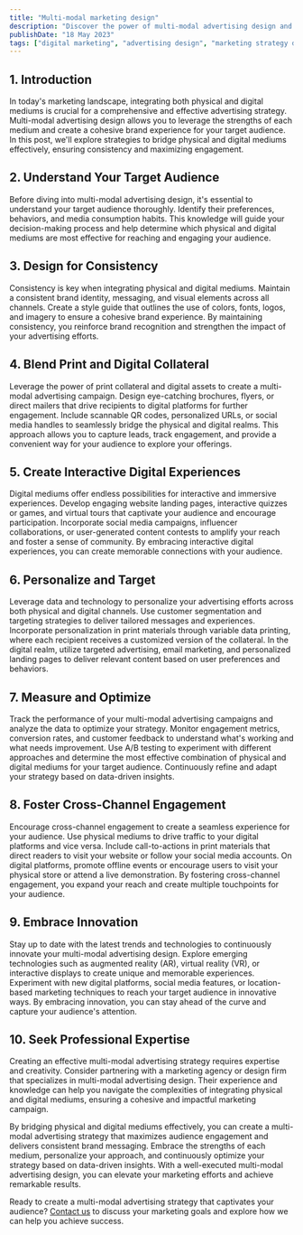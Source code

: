 ```yaml
---
title: "Multi-modal marketing design"
description: "Discover the power of multi-modal advertising design and learn how to create a marketing strategy that seamlessly integrates both physical and digital mediums."
publishDate: "18 May 2023"
tags: ["digital marketing", "advertising design", "marketing strategy development", "marketing management"]
---
```



## 1. Introduction

In today's marketing landscape, integrating both physical and digital mediums is crucial for a comprehensive and effective advertising strategy. Multi-modal advertising design allows you to leverage the strengths of each medium and create a cohesive brand experience for your target audience. In this post, we'll explore strategies to bridge physical and digital mediums effectively, ensuring consistency and maximizing engagement.

## 2. Understand Your Target Audience

Before diving into multi-modal advertising design, it's essential to understand your target audience thoroughly. Identify their preferences, behaviors, and media consumption habits. This knowledge will guide your decision-making process and help determine which physical and digital mediums are most effective for reaching and engaging your audience.

## 3. Design for Consistency

Consistency is key when integrating physical and digital mediums. Maintain a consistent brand identity, messaging, and visual elements across all channels. Create a style guide that outlines the use of colors, fonts, logos, and imagery to ensure a cohesive brand experience. By maintaining consistency, you reinforce brand recognition and strengthen the impact of your advertising efforts.

## 4. Blend Print and Digital Collateral

Leverage the power of print collateral and digital assets to create a multi-modal advertising campaign. Design eye-catching brochures, flyers, or direct mailers that drive recipients to digital platforms for further engagement. Include scannable QR codes, personalized URLs, or social media handles to seamlessly bridge the physical and digital realms. This approach allows you to capture leads, track engagement, and provide a convenient way for your audience to explore your offerings.

## 5. Create Interactive Digital Experiences

Digital mediums offer endless possibilities for interactive and immersive experiences. Develop engaging website landing pages, interactive quizzes or games, and virtual tours that captivate your audience and encourage participation. Incorporate social media campaigns, influencer collaborations, or user-generated content contests to amplify your reach and foster a sense of community. By embracing interactive digital experiences, you can create memorable connections with your audience.

## 6. Personalize and Target

Leverage data and technology to personalize your advertising efforts across both physical and digital channels. Use customer segmentation and targeting strategies to deliver tailored messages and experiences. Incorporate personalization in print materials through variable data printing, where each recipient receives a customized version of the collateral. In the digital realm, utilize targeted advertising, email marketing, and personalized landing pages to deliver relevant content based on user preferences and behaviors.

## 7. Measure and Optimize

Track the performance of your multi-modal advertising campaigns and analyze the data to optimize your strategy. Monitor engagement metrics, conversion rates, and customer feedback to understand what's working and what needs improvement. Use A/B testing to experiment with different approaches and determine the most effective combination of physical and digital mediums for your target audience. Continuously refine and adapt your strategy based on data-driven insights.

## 8. Foster Cross-Channel Engagement

Encourage cross-channel engagement to create a seamless experience for your audience. Use physical mediums to drive traffic to your digital platforms and vice versa. Include call-to-actions in print materials that direct readers to visit your website or follow your social media accounts. On digital platforms, promote offline events or encourage users to visit your physical store or attend a live demonstration. By fostering cross-channel engagement, you expand your reach and create multiple touchpoints for your audience.

## 9. Embrace Innovation

Stay up to date with the latest trends and technologies to continuously innovate your multi-modal advertising design. Explore emerging technologies such as augmented reality (AR), virtual reality (VR), or interactive displays to create unique and memorable experiences. Experiment with new digital platforms, social media features, or location-based marketing techniques to reach your target audience in innovative ways. By embracing innovation, you can stay ahead of the curve and capture your audience's attention.

## 10. Seek Professional Expertise

Creating an effective multi-modal advertising strategy requires expertise and creativity. Consider partnering with a marketing agency or design firm that specializes in multi-modal advertising design. Their experience and knowledge can help you navigate the complexities of integrating physical and digital mediums, ensuring a cohesive and impactful marketing campaign.

By bridging physical and digital mediums effectively, you can create a multi-modal advertising strategy that maximizes audience engagement and delivers consistent brand messaging. Embrace the strengths of each medium, personalize your approach, and continuously optimize your strategy based on data-driven insights. With a well-executed multi-modal advertising design, you can elevate your marketing efforts and achieve remarkable results.

Ready to create a multi-modal advertising strategy that captivates your audience? [Contact us](mailto:hi@aidxn.com) to discuss your marketing goals and explore how we can help you achieve success.


